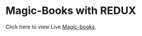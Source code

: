 # Magic-Books with REDUX

Click here to view Live [Magic-books](https://tanzila-magic-books.herokuapp.com/).
